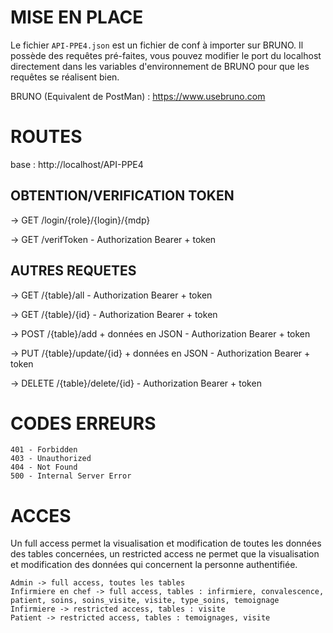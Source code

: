# MISE EN PLACE 

Le fichier ```API-PPE4.json``` est un fichier de conf à importer sur BRUNO. Il possède des requêtes pré-faites, vous pouvez modifier le port du localhost directement dans les variables d'environnement de BRUNO pour que les requêtes se réalisent bien.

BRUNO (Equivalent de PostMan) : https://www.usebruno.com

# ROUTES 

base : http://localhost/API-PPE4

## OBTENTION/VERIFICATION TOKEN

-> GET /login/{role}/{login}/{mdp}

-> GET /verifToken - Authorization Bearer + token

## AUTRES REQUETES

-> GET /{table}/all - Authorization Bearer + token

-> GET /{table}/{id} - Authorization Bearer + token

-> POST /{table}/add + données en JSON - Authorization Bearer + token

-> PUT /{table}/update/{id} + données en JSON - Authorization Bearer + token

-> DELETE /{table}/delete/{id} - Authorization Bearer + token

# CODES ERREURS

```
401 - Forbidden
403 - Unauthorized
404 - Not Found
500 - Internal Server Error
```

# ACCES

Un full access permet la visualisation et modification de toutes les données des tables concernées, un restricted access ne permet que la visualisation et modification des données qui concernent la personne authentifiée.

```
Admin -> full access, toutes les tables
Infirmiere en chef -> full access, tables : infirmiere, convalescence, patient, soins, soins_visite, visite, type_soins, temoignage
Infirmiere -> restricted access, tables : visite
Patient -> restricted access, tables : temoignages, visite
```